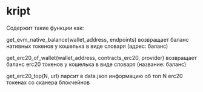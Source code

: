 # kript

Содержит такие функции как:

get_evm_native_balance(wallet_address, endpoints)
возвращает баланс нативных токенов у кошелька в виде словаря (адрес: баланс) 

get_erc20_of_wallet(wallet_address, contracts_erc20, provider)
возвращает баланс erc20 токенов у кошелька в виде словаря (название: баланс)

get_erc20_top(N, url)
парсит в data.json информацию об топ N erc20 токенах со сканера блокчейнов

